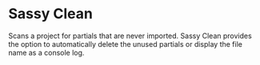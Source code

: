 # Sassy Clean

Scans a project for partials that are never imported. Sassy Clean provides the option to automatically delete the unused partials or display the file name as a console log.
